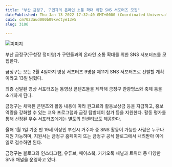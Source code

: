```yaml
---
title: "부산 금정구, 구민과의 온라인 소통 확대 위한 SNS 서포터즈 모집"
datePublished: Thu Jan 13 2022 17:32:40 GMT+0000 (Coordinated Universal Time)
cuid: cm7023aud000b09kvctye13v5
slug: 3106

---
```



![이미지](https://cdn.hashnode.com/res/hashnode/image/upload/v1739252598292/d8246b07-9ebb-44b6-baa3-ee33dd5ad00d.jpeg)

부산 금정구(구청장 정미영)가 구민들과의 온라인 소통 확대를 위한 SNS 서포터즈를 모집한다.

금정구는 오는 2월 4일까지 영상 서포터즈 9명을 제11기 SNS 서포터즈로 선발할 계획이라고 13일 밝혔다.

최종 선발된 영상 서포터즈는 동영상 콘텐츠들을 제작해 금정구 관광명소와 축제 등을 소개하게 된다.

금정구는 채택된 콘텐츠와 활동 내용에 따라 원고료와 활동보상금 등을 지급하고, 홍보 역량을 강화할 수 있는 교육 프로그램과 금정 탐방데이 참가 등을 지원한다. 활동 평가를 통해 선정된 우수 서포터즈에게는 별도의 인센티브도 제공한다.

올해 1월 1일 기준 만 19세 이상인 부산시 거주자 중 SNS 활동이 가능한 사람은 누구나 지원 가능하며, 지원서는 금정구 홈페이지 또는 금정구 공식 블로그에서 내려받아 이메일로 접수하면 된다.

금정구는 블로그와 인스타그램, 유튜브, 페이스북, 카카오톡 채널과 트위터 등 다양한 SNS 채널을 운영하고 있다.